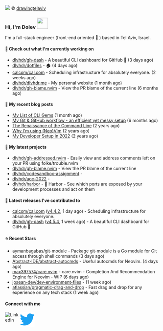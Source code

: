 <img src="https://user-images.githubusercontent.com/6196971/205364459-63d54329-d28a-403f-ac06-3baeb4685b46.jpg" />
© <a href="https://www.instagram.com/drawingtelaviv/">drawingtelaviv</a>

### Hi, I'm Dolev <img width="36px" height="36px" src="https://user-images.githubusercontent.com/1303154/88677602-1635ba80-d120-11ea-84d8-d263ba5fc3c0.gif" />

I'm a full-stack engineer (front-end oriented :rainbow: ) based in Tel Aviv, Israel.

#### 👷 Check out what I'm currently working on

- [dlvhdr/gh-dash](https://github.com/dlvhdr/gh-dash) - A beautiful CLI dashboard for GitHub 🚀  (3 days ago)
- [dlvhdr/dotfiles](https://github.com/dlvhdr/dotfiles) - 🏠 (4 days ago)
- [calcom/cal.com](https://github.com/calcom/cal.com) - Scheduling infrastructure for absolutely everyone. (2 weeks ago)
- [dlvhdr/dlvhdr.me](https://github.com/dlvhdr/dlvhdr.me) - My personal website (1 month ago)
- [dlvhdr/gh-blame.nvim](https://github.com/dlvhdr/gh-blame.nvim) - View the PR blame of the current line (6 months ago)

#### 📜 My recent blog posts

- [My List of CLI Gems](https://dlvhdr.me/posts/cli-tools) (1 month ago)
- [My Git &amp; GitHub workflow - an efficient yet messy setup](https://dlvhdr.me/posts/how-i-use-github) (6 months ago)
- [The Renaissance of the Command Line](https://dlvhdr.me/posts/the-renaissance-of-the-command-line) (2 years ago)
- [Why I&#39;m using (Neo)Vim](https://dlvhdr.me/posts/why-im-using-vim) (2 years ago)
- [My Developer Setup in 2022](https://dlvhdr.me/posts/dev-setup) (2 years ago)

#### 🌱 My latest projects

- [dlvhdr/gh-addressed.nvim](https://github.com/dlvhdr/gh-addressed.nvim) - Easily view and address comments left on your PR using folke/trouble.nvim
- [dlvhdr/gh-blame.nvim](https://github.com/dlvhdr/gh-blame.nvim) - View the PR blame of the current line
- [dlvhdr/codesandbox-assignment](https://github.com/dlvhdr/codesandbox-assignment) - 
- [dlvhdr/aoc-2022](https://github.com/dlvhdr/aoc-2022) - 
- [dlvhdr/harbor](https://github.com/dlvhdr/harbor) - 🚢 Harbor - See which ports are exposed by your development processes and act on them

#### 🔭 Latest releases I've contributed to

- [calcom/cal.com](https://github.com/calcom/cal.com) ([v4.4.2](https://github.com/calcom/cal.com/releases/tag/v4.4.2), 1 day ago) - Scheduling infrastructure for absolutely everyone.
- [dlvhdr/gh-dash](https://github.com/dlvhdr/gh-dash) ([v4.5.4](https://github.com/dlvhdr/gh-dash/releases/tag/v4.5.4), 1 week ago) - A beautiful CLI dashboard for GitHub 🚀 

#### ⭐ Recent Stars

- [aymanbagabas/git-module](https://github.com/aymanbagabas/git-module) - Package git-module is a Go module for Git access through shell commands (3 days ago)
- [Abstract-IDE/abstract-autocmds](https://github.com/Abstract-IDE/abstract-autocmds) - Useful autocmds for Neovim. (4 days ago)
- [max397574/care.nvim](https://github.com/max397574/care.nvim) - care.nvim - Completion And Recommendation Engine for Neovim - WIP (6 days ago)
- [josean-dev/dev-environment-files](https://github.com/josean-dev/dev-environment-files) -  (1 week ago)
- [atlassian/pragmatic-drag-and-drop](https://github.com/atlassian/pragmatic-drag-and-drop) - Fast drag and drop for any experience on any tech stack (1 week ago)

#### Connect with me

[<img align="left" alt="LinkedIn" width="48px" src="https://camo.githubusercontent.com/c8a9c5b414cd812ad6a97a46c29af67239ddaeae08c41724ff7d945fb4c047e5/68747470733a2f2f6564656e742e6769746875622e696f2f537570657254696e7949636f6e732f696d616765732f7376672f6c696e6b6564696e2e737667" />][linkedin]

[<img align="left" alt="Twitter" width="48px" src="icons/twitter.svg" />][twitter]

[linkedin]: https://www.linkedin.com/in/dolev-hadar/
[twitter]: https://twitter.com/elys1um

